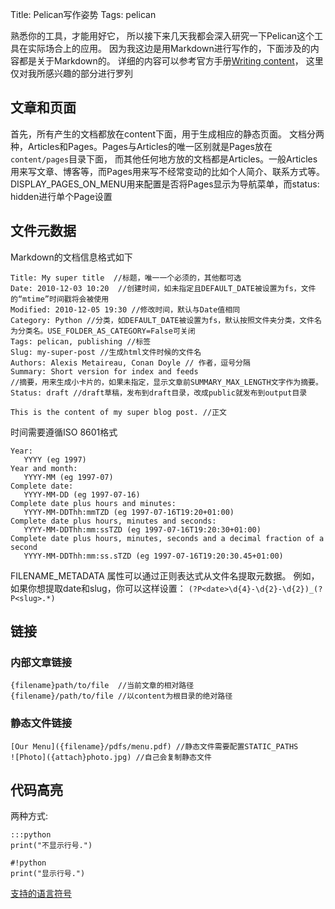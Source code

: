 Title: Pelican写作姿势
Tags: pelican

熟悉你的工具，才能用好它，
所以接下来几天我都会深入研究一下Pelican这个工具在实际场合上的应用。
因为我这边是用Markdown进行写作的，下面涉及的内容都是关于Markdown的。
详细的内容可以参考官方手册[Writing content](http://docs.getpelican.com/en/3.7.1/content.html)，
这里仅对我所感兴趣的部分进行罗列

## 文章和页面
首先，所有产生的文档都放在content下面，用于生成相应的静态页面。
文档分两种，Articles和Pages。Pages与Articles的唯一区别就是Pages放在`content/pages`目录下面，
而其他任何地方放的文档都是Articles。一般Articles用来写文章、博客等，而Pages用来写不经常变动的比如个人简介、联系方式等。
DISPLAY_PAGES_ON_MENU用来配置是否将Pages显示为导航菜单，而status: hidden进行单个Page设置

## 文件元数据
Markdown的文档信息格式如下

    Title: My super title  //标题，唯一一个必须的，其他都可选
    Date: 2010-12-03 10:20  //创建时间，如未指定且DEFAULT_DATE被设置为fs，文件的“mtime”时间戳将会被使用
    Modified: 2010-12-05 19:30 //修改时间，默认与Date值相同
    Category: Python //分类，如DEFAULT_DATE被设置为fs，默认按照文件夹分类，文件名为分类名。USE_FOLDER_AS_CATEGORY=False可关闭
    Tags: pelican, publishing //标签
    Slug: my-super-post //生成html文件时候的文件名
    Authors: Alexis Metaireau, Conan Doyle // 作者，逗号分隔
    Summary: Short version for index and feeds
    //摘要，用来生成小卡片的，如果未指定，显示文章前SUMMARY_MAX_LENGTH文字作为摘要。
    Status: draft //draft草稿，发布到draft目录，改成public就发布到output目录

    This is the content of my super blog post. //正文
时间需要遵循ISO 8601格式

    Year:
       YYYY (eg 1997)
    Year and month:
       YYYY-MM (eg 1997-07)
    Complete date:
       YYYY-MM-DD (eg 1997-07-16)
    Complete date plus hours and minutes:
       YYYY-MM-DDThh:mmTZD (eg 1997-07-16T19:20+01:00)
    Complete date plus hours, minutes and seconds:
       YYYY-MM-DDThh:mm:ssTZD (eg 1997-07-16T19:20:30+01:00)
    Complete date plus hours, minutes, seconds and a decimal fraction of a
    second
       YYYY-MM-DDThh:mm:ss.sTZD (eg 1997-07-16T19:20:30.45+01:00)

FILENAME_METADATA 属性可以通过正则表达式从文件名提取元数据。
例如，如果你想提取date和slug，你可以这样设置： ```(?P<date>\d{4}-\d{2}-\d{2})_(?P<slug>.*)```

## 链接
### 内部文章链接
    {filename}path/to/file  //当前文章的相对路径
    {filename}/path/to/file //以content为根目录的绝对路径
### 静态文件链接
    [Our Menu]({filename}/pdfs/menu.pdf) //静态文件需要配置STATIC_PATHS
    ![Photo]({attach}photo.jpg) //自己会复制静态文件

## 代码高亮
两种方式:

    :::python
    print("不显示行号.")

    #!python
    print("显示行号.")
[支持的语言符号](http://pygments.org/docs/lexers/)
